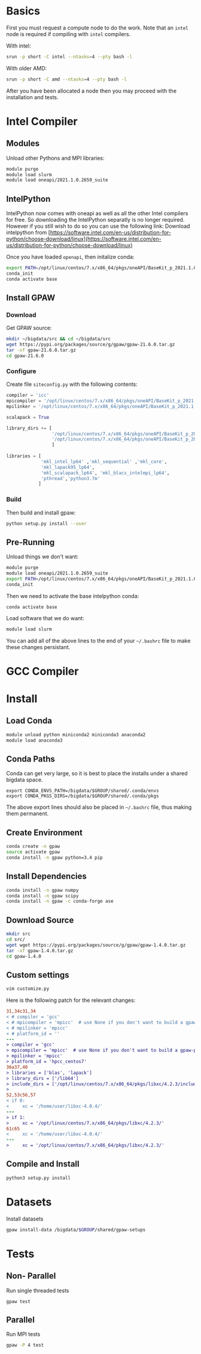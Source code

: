 # Basics
First you must request a compute node to do the work. Note that an `intel` node is required if compiling with `intel` compilers.

With intel:
```bash
srun -p short -C intel --ntasks=4 --pty bash -l
```

With older AMD:
```bash
srun -p short -C amd --ntasks=4 --pty bash -l
```

After you have been allocated a node then you may proceed with the installation and tests.

# Intel Compiler

## Modules

Unload other Pythons and MPI libraries:

```bash
module purge
module load slurm
module load oneapi/2021.1.0.2659_suite
```

## IntelPython

IntelPython now comes with oneapi as well as all the other Intel compilers for free. So downloading the IntelPython separatly is no longer required.
However if you still wish to do so you can use the following link:
Download intelpython from [https://software.intel.com/en-us/distribution-for-python/choose-download/linux](https://software.intel.com/en-us/distribution-for-python/choose-download/linux)


Once you have loaded `openapi`, then initalize conda:

```bash
export PATH=/opt/linux/centos/7.x/x86_64/pkgs/oneAPI/BaseKit_p_2021.1.0.2659/intelpython/python3.7/condabin:$PATH
conda_init
conda activate base
```

## Install GPAW

### Download

Get GPAW source:

```bash
mkdir ~/bigdata/src && cd ~/bigdata/src
wget https://pypi.org/packages/source/g/gpaw/gpaw-21.6.0.tar.gz
tar -xf gpaw-21.6.0.tar.gz
cd gpaw-21.6.0
```

### Configure

Create file `siteconfig.py` with the following contents:
```python
compiler = 'icc'
mpicompiler = '/opt/linux/centos/7.x/x86_64/pkgs/oneAPI/BaseKit_p_2021.1.0.2659/mpi/2021.1.1/bin/mpiicc'
mpilinker = '/opt/linux/centos/7.x/x86_64/pkgs/oneAPI/BaseKit_p_2021.1.0.2659/mpi/2021.1.1/bin/mpiicc'

scalapack = True

library_dirs += [
                 '/opt/linux/centos/7.x/x86_64/pkgs/oneAPI/BaseKit_p_2021.1.0.2659/mkl/2021.1.1/lib/intel64',
                 '/opt/linux/centos/7.x/x86_64/pkgs/oneAPI/BaseKit_p_2021.1.0.2659/intelpython/python3.7/lib'
                 ]
                 
libraries = [
             'mkl_intel_lp64' ,'mkl_sequential' ,'mkl_core',
             'mkl_lapack95_lp64',
             'mkl_scalapack_lp64', 'mkl_blacs_intelmpi_lp64',
             'pthread','python3.7m'
            ]
```

### Build
Then build and install gpaw:

```bash
python setup.py install --user
```

## Pre-Running

Unload things we don't want:

```bash
module purge
module load oneapi/2021.1.0.2659_suite
export PATH=/opt/linux/centos/7.x/x86_64/pkgs/oneAPI/BaseKit_p_2021.1.0.2659/intelpython/python3.7/condabin:$PATH
conda_init
```

Then we need to activate the base intelpython conda:
```
conda activate base
```

Load software that we do want:

```bash
module load slurm
```

You can add all of the above lines to the end of your `~/.bashrc` file to make these changes persistant.

# GCC Compiler
# Install

## Load Conda
```bash
module unload python miniconda2 miniconda3 anaconda2
module load anaconda3
```
## Conda Paths
Conda can get very large, so it is best to place the installs under a shared bigdata space.
```
export CONDA_ENVS_PATH=/bigdata/$GROUP/shared/.conda/envs
export CONDA_PKGS_DIRS=/bigdata/$GROUP/shared/.conda/pkgs
```
The above export lines should also be placed in `~/.bashrc` file, thus making them permanent.

## Create Environment
```bash
conda create -n gpaw
source activate gpaw
conda install -n gpaw python=3.4 pip
```

## Install Dependencies
```bash
conda install -n gpaw numpy 
conda install -n gpaw scipy
conda install -n gpaw -c conda-forge ase
```

## Download Source
```bash
mkdir src
cd src/
wget wget https://pypi.org/packages/source/g/gpaw/gpaw-1.4.0.tar.gz
tar -xf gpaw-1.4.0.tar.gz
cd gpaw-1.4.0
```

## Custom settings
```bash
vim customize.py
```

Here is the following patch for the relevant changes:
```diff
31,34c31,34
< # compiler = 'gcc'
< # mpicompiler = 'mpicc'  # use None if you don't want to build a gpaw-python
< # mpilinker = 'mpicc'
< # platform_id = ''
---
> compiler = 'gcc'
> mpicompiler = 'mpicc'  # use None if you don't want to build a gpaw-python
> mpilinker = 'mpicc'
> platform_id = 'hpcc_centos7'
36a37,40
> libraries = ['blas', 'lapack']
> library_dirs = ['/lib64']
> include_dirs = ['/opt/linux/centos/7.x/x86_64/pkgs/libxc/4.2.3/include','/bigdata/YOUR_GROUP_NAME/shared/.conda/envs/gpaw/lib/python3.4/site-packages/numpy/core/include']
>
52,53c56,57
< if 0:
<     xc = '/home/user/libxc-4.0.4/'
---
> if 1:
>     xc = '/opt/linux/centos/7.x/x86_64/pkgs/libxc/4.2.3/'
61c65
<     xc = '/home/user/libxc-4.0.4/'
---
>     xc = '/opt/linux/centos/7.x/x86_64/pkgs/libxc/4.2.3/'
```

## Compile and Install
```bash
python3 setup.py install
```

# Datasets
Install datasets
```bash
gpaw install-data /bigdata/$GROUP/shared/gpaw-setups
```

# Tests

## Non- Parallel

Run single threaded tests
```
gpaw test
```

## Parallel

Run MPI tests

```bash
gpaw -P 4 test
```
